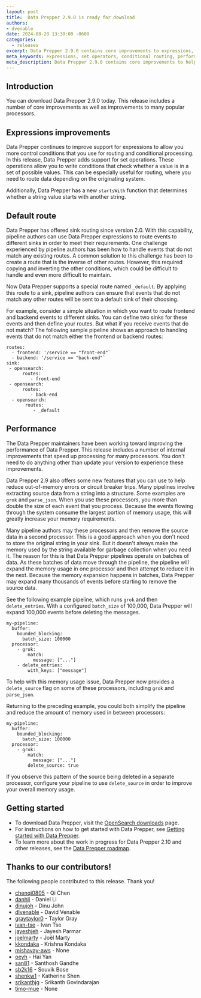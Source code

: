 ```yaml
---
layout: post
title:  Data Prepper 2.9.0 is ready for download
authors:
- dvenable
date: 2024-08-28 13:30:00 -0600
categories:
  - releases
excerpt: Data Prepper 2.9.0 contains core improvements to expressions, routing, performance, and more.
meta_keywords: expressions, set operators, conditional routing, performance
meta_description: Data Prepper 2.9.0 contains core improvements to help with expressions, routing, performance, and more.
---
```


## Introduction

You can download Data Prepper 2.9.0 today.
This release includes a number of core improvements as well as improvements to many popular processors.


## Expressions improvements

Data Prepper continues to improve support for expressions to allow you more control conditions that you use for routing and conditional processing.
In this release, Data Prepper adds support for set operations.
These operations allow you to write conditions that check whether a value is in a set of possible values.
This can be especially useful for routing, where you need to route data depending on the originating system.

Additionally, Data Prepper has a new `startsWith` function that determines whether a string value starts with another string.

## Default route

Data Prepper has offered sink routing since version 2.0.
With this capability, pipeline authors can use Data Prepper expressions to route events to different sinks in order to meet their requirements.
One challenge experienced by pipeline authors has been how to handle events that do not match any existing routes.
A common solution to this challenge has been to create a route that is the inverse of other routes.
However, this required copying and inverting the other conditions, which could be difficult to handle and even more difficult to maintain.

Now Data Prepper supports a special route named `_default`.
By applying this route to a sink, pipeline authors can ensure that events that do not match any other routes will be sent to a default sink of their choosing.

For example, consider a simple situation in which you want to route frontend and backend events to different sinks.
You can define two sinks for these events and then define your routes.
But what if you receive events that do not match?
The following sample pipeline shows an approach to handling events that do not match either the frontend or backend routes:

```
routes:
  - frontend: '/service == "front-end"`
  - backend: '/service == "back-end"`
sink:
 - opensearch:
      routes:
         - front-end
 - opensearch:
      routes:
         - back-end
  - opensearch:
       routes:
          - _default
```

## Performance

The Data Prepper maintainers have been working toward improving the performance of Data Prepper.
This release includes a number of internal improvements that speed up processing for many processors.
You don't need to do anything other than update your version to experience these improvements.

Data Prepper 2.9 also offers some new features that you can use to help reduce out-of-memory errors or circuit breaker trips.
Many pipelines involve extracting source data from a string into a structure.
Some examples are `grok` and `parse_json`.
When you use these processors, you more than double the size of each event that you process.
Because the events flowing through the system consume the largest portion of memory usage, this will greatly increase your memory requirements.

Many pipeline authors may these processors and then remove the source data in a second processor.
This is a good approach when you don't need to store the original string in your sink.
But it doesn't always make the memory used by the string available for garbage collection when you need it.
The reason for this is that Data Prepper pipelines operate on batches of data.
As these batches of data move through the pipeline, the pipeline will expand the memory usage in one processor and then attempt to reduce it in the next.
Because the memory expansion happens in batches, Data Prepper may expand many thousands of events before starting to remove the source data.

See the following example pipeline, which runs `grok` and then `delete_entries`.
With a configured `batch_size` of 100,000, Data Prepper will expand 100,000 events before deleting the messages.

```
my-pipeline:
  buffer:
    bounded_blocking:
      batch_size: 100000
  processor:
    - grok:
        match:
          message: ["..."]
    - delete_entries:
        with_keys: ["message"]
```

To help with this memory usage issue, Data Prepper now provides a `delete_source` flag on some of these processors, including `grok` and `parse_json`.

Returning to the preceding example, you could both simplify the pipeline and reduce the amount of memory used in between processors:

```
my-pipeline:
  buffer:
    bounded_blocking:
      batch_size: 100000
  processor:
    - grok:
        match:
          message: ["..."]
        delete_source: true
```

If you observe this pattern of the source being deleted in a separate processor, configure your pipeline to use `delete_source` in order to improve your overall memory usage.


## Getting started

* To download Data Prepper, visit the [OpenSearch downloads](https://opensearch.org/downloads.html) page.
* For instructions on how to get started with Data Prepper, see [Getting started with Data Prepper](https://opensearch.org/docs/latest/data-prepper/getting-started/).
* To learn more about the work in progress for Data Prepper 2.10 and other releases, see the [Data Prepper roadmap](https://github.com/opensearch-project/data-prepper/projects/1).

## Thanks to our contributors!

The following people contributed to this release. Thank you!

* [chenqi0805](https://github.com/chenqi0805) - Qi Chen
* [danhli](https://github.com/danhli) - Daniel Li
* [dinujoh](https://github.com/dinujoh) - Dinu John
* [dlvenable](https://github.com/dlvenable) - David Venable
* [graytaylor0](https://github.com/graytaylor0) - Taylor Gray
* [ivan-tse](https://github.com/ivan-tse) - Ivan Tse
* [jayeshjeh](https://github.com/jayeshjeh) - Jayesh Parmar
* [joelmarty](https://github.com/joelmarty) - Joël Marty
* [kkondaka](https://github.com/kkondaka) - Krishna Kondaka
* [mishavay-aws](https://github.com/mishavay-aws) - None
* [oeyh](https://github.com/oeyh) - Hai Yan
* [san81](https://github.com/san81) - Santhosh Gandhe
* [sb2k16](https://github.com/sb2k16) - Souvik Bose
* [shenkw1](https://github.com/shenkw1) - Katherine Shen
* [srikanthjg](https://github.com/srikanthjg) - Srikanth Govindarajan
* [timo-mue](https://github.com/timo-mue) - None
